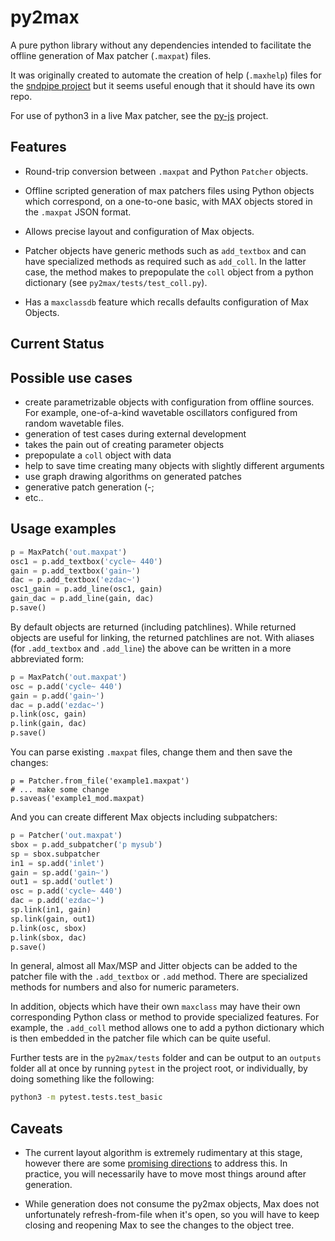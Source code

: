 # py2max

A pure python library without any dependencies intended to facilitate the offline generation of Max patcher (`.maxpat`) files.

It was originally created to automate the creation of help (`.maxhelp`) files for the [sndpipe project](https://github.com/shakfu/sndpipe) but it seems useful enough that it should have its own repo.

For use of python3 in a live Max patcher, see the [py-js](https://github.com/shakfu/py-js) project.

## Features

- Round-trip conversion between `.maxpat` and Python `Patcher` objects.

- Offline scripted generation of max patchers files using Python objects which correspond, on a one-to-one basic, with MAX objects stored in the `.maxpat` JSON format.

- Allows precise layout and configuration of Max objects.

- Patcher objects have generic methods such as `add_textbox` and can have specialized methods as required such as `add_coll`. In the latter case, the method makes to prepopulate the `coll` object from a python dictionary (see `py2max/tests/test_coll.py`).

- Has a `maxclassdb` feature which recalls defaults configuration of Max Objects.

## Current Status

## Possible use cases

- create parametrizable objects with configuration from offline sources. For example, one-of-a-kind wavetable oscillators configured from random wavetable files.
- generation of test cases during external development
- takes the pain out of creating parameter objects
- prepopulate a `coll` object with data
- help to save time creating many objects with slightly different arguments
- use graph drawing algorithms on generated patches
- generative patch generation (-;
- etc..

## Usage examples

```python
p = MaxPatch('out.maxpat')
osc1 = p.add_textbox('cycle~ 440')
gain = p.add_textbox('gain~')
dac = p.add_textbox('ezdac~')
osc1_gain = p.add_line(osc1, gain)
gain_dac = p.add_line(gain, dac)
p.save()
```

By default objects are returned (including patchlines). While returned objects are useful for linking, the returned patchlines are not. With aliases (for `.add_textbox` and `.add_line`) the above can be written in a more abbreviated form:

```python
p = MaxPatch('out.maxpat')
osc = p.add('cycle~ 440')
gain = p.add('gain~')
dac = p.add('ezdac~')
p.link(osc, gain)
p.link(gain, dac)
p.save()
```

You can parse existing `.maxpat` files, change them and then save the changes:

```python3
p = Patcher.from_file('example1.maxpat')
# ... make some change
p.saveas('example1_mod.maxpat)
```

And you can create different Max objects including subpatchers:

```python
p = Patcher('out.maxpat')
sbox = p.add_subpatcher('p mysub')
sp = sbox.subpatcher
in1 = sp.add('inlet')
gain = sp.add('gain~')
out1 = sp.add('outlet')
osc = p.add('cycle~ 440')
dac = p.add('ezdac~')
sp.link(in1, gain)
sp.link(gain, out1)
p.link(osc, sbox)
p.link(sbox, dac)
p.save()
```

In general, almost all Max/MSP and Jitter objects can be added to the patcher file with the `.add_textbox` or `.add` method. There are specialized methods for numbers and also for numeric parameters. 

In addition, objects which have their own `maxclass` may have their own corresponding Python class or method to provide specialized features. For example, the `.add_coll` method allows one to add a python dictionary which is then embedded in the patcher file which can be quite useful.

Further tests are in the `py2max/tests` folder and can be output to an `outputs` folder all at once by running `pytest` in the project root, or individually, by doing something like the following:

```bash
python3 -m pytest.tests.test_basic
```

## Caveats

- The current layout algorithm is extremely rudimentary at this stage, however there are some [promising directions](docs/notes/graph-drawing.md) to address this. In practice, you will necessarily have to move most things around after generation.

- While generation does not consume the py2max objects, Max does not unfortunately refresh-from-file when it's open, so you will have to keep closing and reopening Max to see the changes to the object tree.
